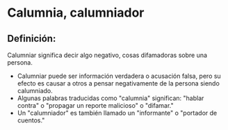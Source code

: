 # Calumnia, calumniador

## Definición: 

Calumniar significa decir algo negativo, cosas difamadoras sobre una persona.

* Calumniar puede ser información verdadera o acusación falsa, pero su efecto es causar a otros a pensar negativamente de la persona siendo calumniado.
* Algunas palabras traducidas como "calumnia" significan: "hablar contra" o "propagar un reporte malicioso" o "difamar."
* Un "calumniador" es también llamado un  "informante" o "portador de cuentos."

